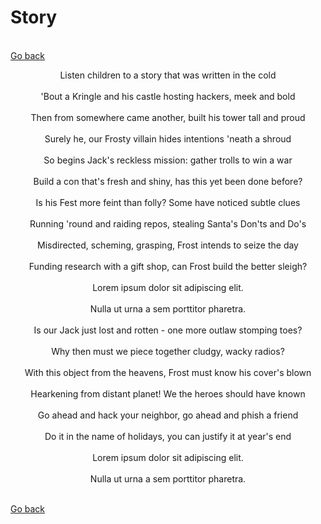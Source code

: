 # Story

<br>[Go back](README.md)

<div align="center">Listen children to a story that was written in the cold</div>
<br>
<div align="center">'Bout a Kringle and his castle hosting hackers, meek and bold</div>
<br>
<div align="center">Then from somewhere came another, built his tower tall and proud</div>
<br>
<div align="center">Surely he, our Frosty villain hides intentions 'neath a shroud</div>
<br>
<div align="center">So begins Jack's reckless mission: gather trolls to win a war</div>
<br>
<div align="center">Build a con that's fresh and shiny, has this yet been done before?</div>
<br>
<div align="center">Is his Fest more feint than folly? Some have noticed subtle clues</div>
<br>
<div align="center">Running 'round and raiding repos, stealing Santa's Don'ts and Do's</div>
<br>
<div align="center">Misdirected, scheming, grasping, Frost intends to seize the day</div>
<br>
<div align="center">Funding research with a gift shop, can Frost build the better sleigh?</div>
<br>
<div align="center">Lorem ipsum dolor sit adipiscing elit.</div>
<br>
<div align="center">Nulla ut urna a sem porttitor pharetra.</div>
<br>
<div align="center">Is our Jack just lost and rotten - one more outlaw stomping toes?</div>
<br>
<div align="center">Why then must we piece together cludgy, wacky radios?</div>
<br>
<div align="center">With this object from the heavens, Frost must know his cover's blown</div>
<br>
<div align="center">Hearkening from distant planet! We the heroes should have known</div>
<br>
<div align="center">Go ahead and hack your neighbor, go ahead and phish a friend</div>
<br>
<div align="center">Do it in the name of holidays, you can justify it at year's end</div>
<br>
<div align="center">Lorem ipsum dolor sit adipiscing elit.</div>
<br>
<div align="center">Nulla ut urna a sem porttitor pharetra.</div>

<br>[Go back](README.md)
